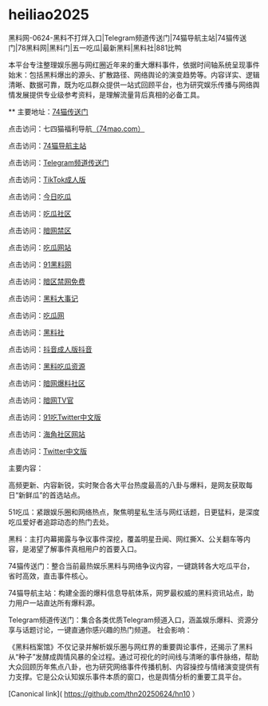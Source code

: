 # heiliao2025
黑料网-0624-黑料不打烊入口|Telegram频道传送门|74猫导航主站|74猫传送门|78黑料网|黑料门|五一吃瓜|最新黑料|黑料社|881比鸭

本平台专注整理娱乐圈与网红圈近年来的重大爆料事件，依据时间轴系统呈现事件始末：包括黑料爆出的源头、扩散路径、网络舆论的演变趋势等。内容详实、逻辑清晰、数据可靠，既为吃瓜群众提供一站式回顾平台，也为研究娱乐传播与网络舆情发展提供专业级参考资料，是理解流量背后真相的必备工具。

** 主要地址：<a href="https://74mao.com/">74猫传送门</a>

点击访问：七四猫福利导航<a href="https://74mao.com/">（74mao.com）</a>

点击访问：<a href="https://74mao.com/">74猫导航主站</a>

点击访问：<a href="https://74mao.com/">Telegram频道传送门</a>

点击访问：<a href="https://cg76.pages.dev/">TikTok成人版</a>

点击访问：<a href="https://pi11-1.pages.dev/">今日吃瓜</a>

点击访问：<a href="https://cg863.pages.dev/">吃瓜社区</a>

点击访问：<a href="https://cg57-69.pages.dev/">暗网禁区</a>

点击访问：<a href="https://cg81-01.pages.dev/">吃瓜网站</a>

点击访问：<a href="https://pi36-2.pages.dev/">91黑料网</a>

点击访问：<a href="https://aw5-07.pages.dev/">暗区禁网免费</a>

点击访问：<a href="https://hl402.pages.dev/">黑料大事记</a>

点击访问：<a href="https://hl442.pages.dev/">吃瓜网</a>

点击访问：<a href="https://hl398.pages.dev/">黑料社</a>

点击访问：<a href="https://dy8-01.pages.dev/">抖音成人版抖音</a>

点击访问：<a href="https://hl400.pages.dev/">黑料吃瓜资源</a>

点击访问：<a href="https://aw3-02.pages.dev/">暗网爆料社区</a>

点击访问：<a href="https://aw7-02.pages.dev/">暗网TV官</a>

点击访问：<a href="https://cg28-01.pages.dev/">91吃Twitter中文版</a>

点击访问：<a href="https://hj-1156.pages.dev/">海角社区网站</a>

点击访问：<a href="https://cg32-01.pages.dev/">Twitter中文版</a>

主要内容：

高频更新、内容新锐，实时聚合各大平台热度最高的八卦与爆料，是网友获取每日“新鲜瓜”的首选站点。

51吃瓜：紧跟娱乐圈和网络热点，聚焦明星私生活与网红话题，日更猛料，是深度吃瓜爱好者追踪动态的热门去处。

黑料：主打内幕揭露与争议事件深挖，覆盖明星丑闻、网红撕X、公关翻车等内容，是渴望了解事件真相用户的首要入口。

74猫传送门：整合当前最热娱乐黑料与网络争议内容，一键跳转各大吃瓜平台，省时高效，直击事件核心。

74猫导航主站：构建全面的爆料信息导航体系，网罗最权威的黑料资讯站点，助力用户一站直达所有爆料源。

Telegram频道传送门：集合各类优质Telegram频道入口，涵盖娱乐爆料、资源分享与话题讨论，一键直通你感兴趣的热门频道。
社会影响：

《黑料档案馆》不仅记录并解析娱乐圈与网红界的重要舆论事件，还揭示了黑料从“种子”发酵成舆情风暴的全过程。通过可视化的时间线与清晰的事件脉络，帮助大众回顾历年焦点八卦，也为研究网络事件传播机制、内容操控与情绪演变提供有力支撑。它是公众认知娱乐事件本质的窗口，也是舆情分析的重要工具平台。


[Canonical link]( https://github.com/thn20250624/hn10 ）
